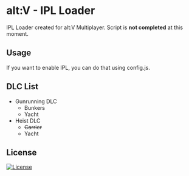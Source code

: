 # alt:V - IPL Loader

IPL Loader created for alt:V Multiplayer.
Script is **not completed** at this moment. 

## Usage

If you want to enable IPL, you can do that using config.js.

## DLC List

* Gunrunning DLC
	* Bunkers
	* Yacht
* Heist DLC
	* ~~Carrier~~
	* Yacht

## License

[![License](https://img.shields.io/badge/license-GPL%203.0-blue)](https://opensource.org/licenses/gpl-3.0.html)